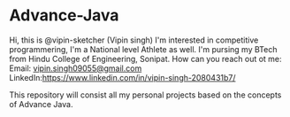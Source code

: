 # Advance-Java
Hi, this is @vipin-sketcher (Vipin singh)
I'm interested in competitive programmering, I'm a National level Athlete as well.
I'm pursing my BTech from Hindu College of Engineering, Sonipat.
How can you reach out ot me:
Email: vipin.singh09055@gmail.com
LinkedIn:https://www.linkedin.com/in/vipin-singh-2080431b7/

This repository will consist all my personal projects based on the concepts of Advance Java.
